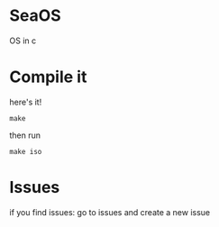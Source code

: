 # SeaOS
OS in c

# Compile it
here's it!
```
make
```
then run
```
make iso
```
# Issues
if you find issues: go to issues and create a new issue
